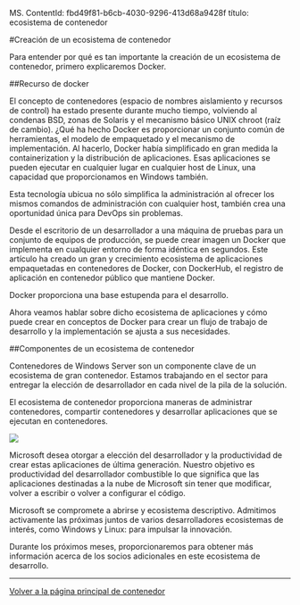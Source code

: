 MS. ContentId: fbd49f81-b6cb-4030-9296-413d68a9428f
título: ecosistema de contenedor

#Creación de un ecosistema de contenedor

Para entender por qué es tan importante la creación de un ecosistema de contenedor, primero explicaremos Docker.

##Recurso de docker

El concepto de contenedores (espacio de nombres aislamiento y recursos de control) ha estado presente durante mucho tiempo, volviendo al condenas BSD, zonas de Solaris y el mecanismo básico UNIX chroot (raíz de cambio).
¿Qué ha hecho Docker es proporcionar un conjunto común de herramientas, el modelo de empaquetado y el mecanismo de implementación.
Al hacerlo, Docker había simplificado en gran medida la containerization y la distribución de aplicaciones.
Esas aplicaciones se pueden ejecutar en cualquier lugar en cualquier host de Linux, una capacidad que proporcionamos en Windows también.

Esta tecnología ubicua no sólo simplifica la administración al ofrecer los mismos comandos de administración con cualquier host, también crea una oportunidad única para DevOps sin problemas.

Desde el escritorio de un desarrollador a una máquina de pruebas para un conjunto de equipos de producción, se puede crear imagen un Docker que implementa en cualquier entorno de forma idéntica en segundos.
Este artículo ha creado un gran y crecimiento ecosistema de aplicaciones empaquetadas en contenedores de Docker, con DockerHub, el registro de aplicación en contenedor público que mantiene Docker.

Docker proporciona una base estupenda para el desarrollo.

Ahora veamos hablar sobre dicho ecosistema de aplicaciones y cómo puede crear en conceptos de Docker para crear un flujo de trabajo de desarrollo y la implementación se ajusta a sus necesidades.


##Componentes de un ecosistema de contenedor

Contenedores de Windows Server son un componente clave de un ecosistema de gran contenedor.
Estamos trabajando en el sector para entregar la elección de desarrollador en cada nivel de la pila de la solución.

El ecosistema de contenedor proporciona maneras de administrar contenedores, compartir contenedores y desarrollar aplicaciones que se ejecutan en contenedores.

![](media/containerEcosystem.png)


Microsoft desea otorgar a elección del desarrollador y la productividad de crear estas aplicaciones de última generación.
Nuestro objetivo es productividad del desarrollador combustible lo que significa que las aplicaciones destinadas a la nube de Microsoft sin tener que modificar, volver a escribir o volver a configurar el código.

Microsoft se compromete a abrirse y ecosistema descriptivo.
Admitimos activamente las próximas juntos de varios desarrolladores ecosistemas de interés, como Windows y Linux: para impulsar la innovación.

Durante los próximos meses, proporcionaremos para obtener más información acerca de los socios adicionales en este ecosistema de desarrollo.

-------------------

[Volver a la página principal de contenedor](../containers_welcome.md)





